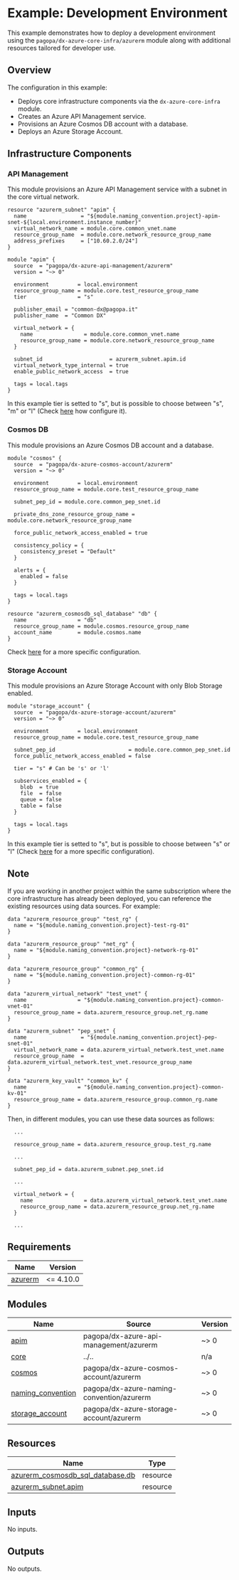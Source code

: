 # Example: Development Environment

This example demonstrates how to deploy a development environment using the `pagopa/dx-azure-core-infra/azurerm` module along with additional resources tailored for developer use.

## Overview

The configuration in this example:

- Deploys core infrastructure components via the `dx-azure-core-infra` module.
- Creates an Azure API Management service.
- Provisions an Azure Cosmos DB account with a database.
- Deploys an Azure Storage Account.

## Infrastructure Components

### API Management

This module provisions an Azure API Management service with a subnet in the core virtual network.

```hcl
resource "azurerm_subnet" "apim" {
  name                 = "${module.naming_convention.project}-apim-snet-${local.environment.instance_number}"
  virtual_network_name = module.core.common_vnet.name
  resource_group_name  = module.core.network_resource_group_name
  address_prefixes     = ["10.60.2.0/24"]
}

module "apim" {
  source  = "pagopa/dx-azure-api-management/azurerm"
  version = "~> 0"

  environment         = local.environment
  resource_group_name = module.core.test_resource_group_name
  tier                = "s"

  publisher_email = "common-dx@pagopa.it"
  publisher_name  = "Common DX"

  virtual_network = {
    name                = module.core.common_vnet.name
    resource_group_name = module.core.network_resource_group_name
  }

  subnet_id                     = azurerm_subnet.apim.id
  virtual_network_type_internal = true
  enable_public_network_access  = true

  tags = local.tags
}
```

In this example tier is setted to "s", but is possible to choose between "s", "m" or "l" (Check [here](https://registry.terraform.io/modules/pagopa/dx-azure-api-management/azurerm/latest) how configure it).

### Cosmos DB

This module provisions an Azure Cosmos DB account and a database.

```hcl
module "cosmos" {
  source  = "pagopa/dx-azure-cosmos-account/azurerm"
  version = "~> 0"

  environment         = local.environment
  resource_group_name = module.core.test_resource_group_name

  subnet_pep_id = module.core.common_pep_snet.id

  private_dns_zone_resource_group_name = module.core.network_resource_group_name

  force_public_network_access_enabled = true

  consistency_policy = {
    consistency_preset = "Default"
  }

  alerts = {
    enabled = false
  }

  tags = local.tags
}

resource "azurerm_cosmosdb_sql_database" "db" {
  name                = "db"
  resource_group_name = module.cosmos.resource_group_name
  account_name        = module.cosmos.name
}
```

Check [here](https://registry.terraform.io/modules/pagopa/dx-azure-cosmos-account/azurerm/latest) for a more specific configuration.

### Storage Account

This module provisions an Azure Storage Account with only Blob Storage enabled.

```hcl
module "storage_account" {
  source  = "pagopa/dx-azure-storage-account/azurerm"
  version = "~> 0"

  environment         = local.environment
  resource_group_name = module.core.test_resource_group_name

  subnet_pep_id                       = module.core.common_pep_snet.id
  force_public_network_access_enabled = false

  tier = "s" # Can be 's' or 'l'

  subservices_enabled = {
    blob  = true
    file  = false
    queue = false
    table = false
  }

  tags = local.tags
}
```

In this example tier is setted to "s", but is possible to choose between "s" or "l" (Check [here](https://registry.terraform.io/modules/pagopa/dx-azure-storage-account/azurerm/latest) for a more specific configuration).

## Note

If you are working in another project within the same subscription where the core infrastructure has already been deployed, you can reference the existing resources using data sources. For example:

```hcl
data "azurerm_resource_group" "test_rg" {
  name = "${module.naming_convention.project}-test-rg-01"
}

data "azurerm_resource_group" "net_rg" {
  name = "${module.naming_convention.project}-network-rg-01"
}

data "azurerm_resource_group" "common_rg" {
  name = "${module.naming_convention.project}-common-rg-01"
}

data "azurerm_virtual_network" "test_vnet" {
  name                = "${module.naming_convention.project}-common-vnet-01"
  resource_group_name = data.azurerm_resource_group.net_rg.name
}

data "azurerm_subnet" "pep_snet" {
  name                 = "${module.naming_convention.project}-pep-snet-01"
  virtual_network_name = data.azurerm_virtual_network.test_vnet.name
  resource_group_name  = data.azurerm_virtual_network.test_vnet.resource_group_name
}

data "azurerm_key_vault" "common_kv" {
  name                = "${module.naming_convention.project}-common-kv-01"
  resource_group_name = data.azurerm_resource_group.common_rg.name
}

```

Then, in different modules, you can use these data sources as follows:

```hcl
  ...

  resource_group_name = data.azurerm_resource_group.test_rg.name

  ...

  subnet_pep_id = data.azurerm_subnet.pep_snet.id

  ...

  virtual_network = {
    name                = data.azurerm_virtual_network.test_vnet.name
    resource_group_name = data.azurerm_resource_group.net_rg.name
  }
  
  ...

```


<!-- BEGIN_TF_DOCS -->
## Requirements

| Name | Version |
|------|---------|
| <a name="requirement_azurerm"></a> [azurerm](#requirement\_azurerm) | <= 4.10.0 |

## Modules

| Name | Source | Version |
|------|--------|---------|
| <a name="module_apim"></a> [apim](#module\_apim) | pagopa/dx-azure-api-management/azurerm | ~> 0 |
| <a name="module_core"></a> [core](#module\_core) | ../.. | n/a |
| <a name="module_cosmos"></a> [cosmos](#module\_cosmos) | pagopa/dx-azure-cosmos-account/azurerm | ~> 0 |
| <a name="module_naming_convention"></a> [naming\_convention](#module\_naming\_convention) | pagopa/dx-azure-naming-convention/azurerm | ~> 0 |
| <a name="module_storage_account"></a> [storage\_account](#module\_storage\_account) | pagopa/dx-azure-storage-account/azurerm | ~> 0 |

## Resources

| Name | Type |
|------|------|
| [azurerm_cosmosdb_sql_database.db](https://registry.terraform.io/providers/hashicorp/azurerm/latest/docs/resources/cosmosdb_sql_database) | resource |
| [azurerm_subnet.apim](https://registry.terraform.io/providers/hashicorp/azurerm/latest/docs/resources/subnet) | resource |

## Inputs

No inputs.

## Outputs

No outputs.
<!-- END_TF_DOCS -->
